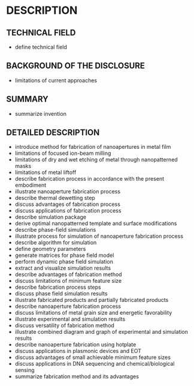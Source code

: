 # DESCRIPTION

## TECHNICAL FIELD

- define technical field

## BACKGROUND OF THE DISCLOSURE

- limitations of current approaches

## SUMMARY

- summarize invention

## DETAILED DESCRIPTION

- introduce method for fabrication of nanoapertures in metal film
- limitations of focused ion-beam milling
- limitations of dry and wet etching of metal through nanopatterned masks
- limitations of metal liftoff
- describe fabrication process in accordance with the present embodiment
- illustrate nanoaperture fabrication process
- describe thermal dewetting step
- discuss advantages of fabrication process
- discuss applications of fabrication process
- describe simulation package
- derive optimal nanopatterned template and surface modifications
- describe phase-field simulations
- illustrate process for simulation of nanoaperture fabrication process
- describe algorithm for simulation
- define geometry parameters
- generate matrices for phase field model
- perform dynamic phase field simulation
- extract and visualize simulation results
- describe advantages of fabrication method
- discuss limitations of minimum feature size
- describe fabrication process steps
- discuss phase field simulation results
- illustrate fabricated products and partially fabricated products
- describe nanoaperture fabrication process
- discuss limitations of metal grain size and energetic favorability
- illustrate experimental and simulation results
- discuss versatility of fabrication method
- illustrate combined diagram and graph of experimental and simulation results
- describe nanoaperture fabrication using hotplate
- discuss applications in plasmonic devices and EOT
- discuss advantages of small achievable minimum feature sizes
- discuss applications in DNA sequencing and chemical/biological sensing
- summarize fabrication method and its advantages

